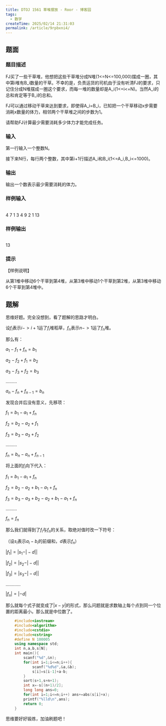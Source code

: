 ```yaml
---
title: DTOJ 1561 草堆摆放 - Roor - 博客园
tags:
  - 数学
createTime: 2025/02/14 21:31:03
permalink: /article/9rpbxni4/
---
```

## 题面

###  题目描述

FJ买了一些干草堆，他想把这些干草堆分成N堆(1<=N<=100,000)摆成一圈，其中第i堆有B_i数量的干草。不幸的是，负责运货的司机由于没有听清FJ的要求，只记住分成N堆摆成一圈这个要求，而每一堆的数量却是A_i(1<=i<=N)。当然A_i的总和肯定等于B_i的总和。

FJ可以通过移动干草来达到要求，即使得A_i=B_i，已知把一个干草移动x步需要消耗x数量的体力，相邻两个干草堆之间的步数为1。

请帮助FJ计算最少需要消耗多少体力才能完成任务。

###  输入

第一行输入一个整数N。

接下来N行，每行两个整数，其中第i+1行描述A_i和B_i(1<=A_i,B_i<=1000)。

###  输出

输出一个数表示最少需要消耗的体力。

###  样例输入


​    
    4 
    7 1 
    3 4 
    9 2 
    1 13

###  样例输出


​    
    13

###  提示

【样例说明】

从第1堆中移动6个干草到第4堆，从第3堆中移动1个干草到第2堆，从第3堆中移动6个干草到第4堆中。

## 题解

思维好题。完全没想到，看了题解的思路才明白。

设$f_i$表示$i->i+1$运了$f_i$堆稻草，$f_n$表示$n->1$运了$f_n$堆。

那么有：

$a_1-f_1+f_n=b_1$

$a_2-f_2+f_1=b_2$

$a_3-f_3+f_2=b_3$

………

$a_n-f_n+f_{n-1}=b_n$

发现合并后没有意义，先移项：

$f_1=b_1-a_1+f_n$

$f_2=b_2-a_2+f_1$

$f_3=b_3-a_3+f_2$

………

$f_n=b_n-a_n+f_{n-1}$

将上面的$f_i$向下代入：

$f_1=b_1-a_1+f_n$

$f_2=b_2-a_2+b_1-a_1+f_n$

$f_3=b_3-a_3+b_2-a_2+b_1-a_1+f_n$

………

$f_n=f_n$

那么我们就得到了$f_i$与$f_n$的关系，取绝对值时改一下符号：

（设$s_i$表示$a_i-b_i$的前缀和，$d$表示$f_n$）

$|f_1|=|s_1-|-d||$

$|f_2|=|s_2-|-d||$

$|f_3|=|s_3-|-d||$

…………

$|f_n|=|-d|$

那么就每个式子就变成了$|x-y|$的形式，那么问题就是求数轴上每个点到同一个位置的距离最小。那么就是中位数了。


```c++
    #include<iostream>
    #include<algorithm>
    #include<cstdio>
    #include<cstring>
    #define N 100005
    using namespace std;
    int n,a,b,s[N];
    int main(){
        scanf("%d",&n);
        for(int i=1;i<=n;i++){
            scanf("%d%d",&a,&b);
            s[i]=s[i-1]+a-b;
        }
        sort(s+1,s+n+1);
        int x=-s[(n+1)/2];
        long long ans=0;
        for(int i=1;i<=n;i++) ans+=abs(s[i]+x);
        printf("%lld\n",ans);
        return 0;
    }
```
思维要好好锻炼，加油刷题吧！

